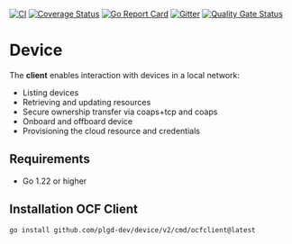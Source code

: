 [![CI](https://github.com/plgd-dev/device/workflows/CI/badge.svg)](https://github.com/plgd-dev/device/actions?query=workflow%3ACI)
[![Coverage Status](https://codecov.io/gh/plgd-dev/device/branch/main/graph/badge.svg)](https://codecov.io/gh/plgd-dev/device)
[![Go Report Card](https://goreportcard.com/badge/plgd-dev/device)](https://goreportcard.com/report/plgd-dev/device)
[![Gitter](https://badges.gitter.im/ocfcloud/Lobby.svg)](https://gitter.im/ocfcloud/Lobby?utm_source=badge&utm_medium=badge&utm_campaign=pr-badge)
[![Quality Gate Status](https://sonarcloud.io/api/project_badges/measure?project=plgd-dev_sdk&metric=alert_status)](https://sonarcloud.io/dashboard?id=plgd-dev_sdk)

# Device

The **client** enables interaction with devices in a local network:

- Listing devices
- Retrieving and updating resources
- Secure ownership transfer via coaps+tcp and coaps
- Onboard and offboard device
- Provisioning the cloud resource and credentials

## Requirements

- Go 1.22 or higher

## Installation OCF Client

```bash
go install github.com/plgd-dev/device/v2/cmd/ocfclient@latest
```
